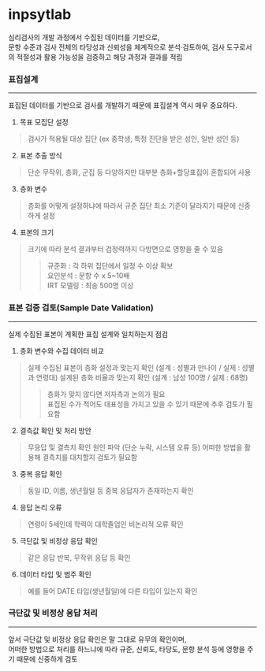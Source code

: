 # inpsytlab
심리검사의 개발 과정에서 수집된 데이터를 기반으로,  
문항 수준과 검사 전체의 타당성과 신뢰성을 체계적으로 분석·검토하여, 검사 도구로서의 적절성과 활용 가능성을 검증하고 해당 과정과 결과를 적립

### 표집설계
---
표집된 데이터를 기반으로 검사를 개발하기 때문에 표집설계 역시 매우 중요하다.  
1. 목표 모집단 설정
> 검사가 적용될 대상 집단 (ex 중학생, 특정 진단을 받은 성인, 일반 성인 등)
2. 표본 추출 방식
> 단순 무작위, 층화, 군집 등 다양하지만 대부분 층화+할당표집이 혼합되어 사용
3. 층화 변수
> 층화를 어떻게 설정하냐에 따라서 규준 집단 최소 기준이 달라지기 때문에 신중하게 설정
4. 표본의 크기
> 크기에 따라 분석 결과부터 검정력까지 다방면으로 영향을 줄 수 있음  
>> 규준화 : 각 하위 집단에서 일정 수 이상 확보  
>> 요인분석 : 문항 수 x 5~10배  
>> IRT 모델링 : 최송 500명 이상

### 표본 검증 검토(Sample Date Validation)  
---
실제 수집된 표본이 계획한 표집 설계와 일치하는지 점검  
1. 층화 변수와 수집 데이터 비교
> 실제 수집된 표본이 층화 설정과 맞는지 확인 (설계 : 성별과 만나이 / 실제 : 성별과 연령대)
> 설계된 층화 비율과 맞는지 확인 (설계 : 남성 100명 / 실제 : 68명) 
>> 층화가 맞지 않다면 저자측과 논의가 필요   
>> 표집된 수가 적어도 대표성을 가지고 있을 수 있기 때문에 추후 검토가 필요함
2. 결측값 확인 및 처리 방안
> 무응답 및 결측치 확인
> 원인 파악 (단순 누락, 시스템 오류 등)
> 어떠한 방법을 활용해 결측치를 대치할지 검토가 필요함
3. 중복 응답 확인
> 동일 ID, 이름, 생년월일 등 중복 응답자가 존재하는지 확인
4. 응답 논리 오류
> 연령이 5세인데 학력이 대학졸업인 비논리적 오류 확인
5. 극단값 및 비정상 응답 확인
> 같은 응답 반복, 무작위 응답 등 확인
6. 데이터 타입 및 범주 확인
> 예를 들어 DATE 타입(생년월일)에 다른 타입이 있는지 확인

### 극단값 및 비정상 응답 처리
---
앞서 극단값 및 비정상 응답 확인은 말 그대로 유무의 확인이며,  
어떠한 방법으로 처리를 하느냐에 따라 규준, 신뢰도, 타당도, 문항 분석 등에 영향을 주기 때문에 신중하게 검토
